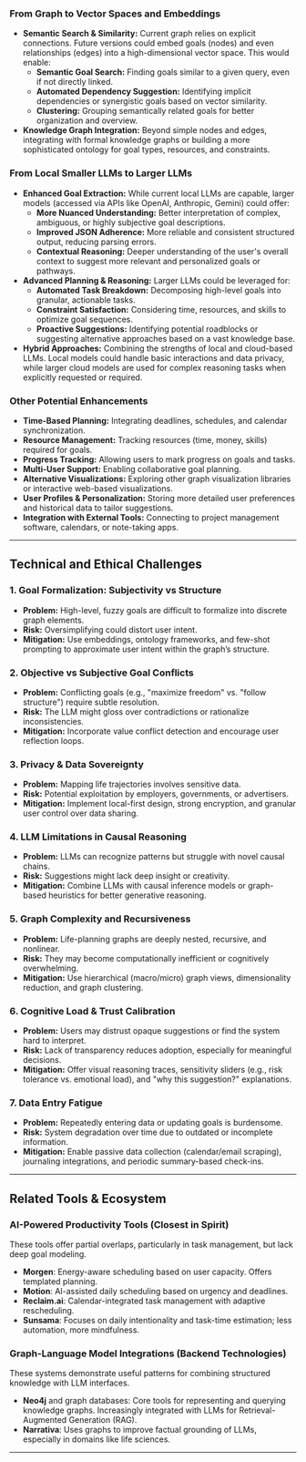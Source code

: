 ### From Graph to Vector Spaces and Embeddings

*   **Semantic Search & Similarity:** Current graph relies on explicit connections. Future versions could embed goals (nodes) and even relationships (edges) into a high-dimensional vector space. This would enable:
    *   **Semantic Goal Search:** Finding goals similar to a given query, even if not directly linked.
    *   **Automated Dependency Suggestion:** Identifying implicit dependencies or synergistic goals based on vector similarity.
    *   **Clustering:** Grouping semantically related goals for better organization and overview.
*   **Knowledge Graph Integration:** Beyond simple nodes and edges, integrating with formal knowledge graphs or building a more sophisticated ontology for goal types, resources, and constraints.

### From Local Smaller LLMs to Larger LLMs

*   **Enhanced Goal Extraction:** While current local LLMs are capable, larger models (accessed via APIs like OpenAI, Anthropic, Gemini) could offer:
    *   **More Nuanced Understanding:** Better interpretation of complex, ambiguous, or highly subjective goal descriptions.
    *   **Improved JSON Adherence:** More reliable and consistent structured output, reducing parsing errors.
    *   **Contextual Reasoning:** Deeper understanding of the user's overall context to suggest more relevant and personalized goals or pathways.
*   **Advanced Planning & Reasoning:** Larger LLMs could be leveraged for:
    *   **Automated Task Breakdown:** Decomposing high-level goals into granular, actionable tasks.
    *   **Constraint Satisfaction:** Considering time, resources, and skills to optimize goal sequences.
    *   **Proactive Suggestions:** Identifying potential roadblocks or suggesting alternative approaches based on a vast knowledge base.
*   **Hybrid Approaches:** Combining the strengths of local and cloud-based LLMs. Local models could handle basic interactions and data privacy, while larger cloud models are used for complex reasoning tasks when explicitly requested or required.

### Other Potential Enhancements

*   **Time-Based Planning:** Integrating deadlines, schedules, and calendar synchronization.
*   **Resource Management:** Tracking resources (time, money, skills) required for goals.
*   **Progress Tracking:** Allowing users to mark progress on goals and tasks.
*   **Multi-User Support:** Enabling collaborative goal planning.
*   **Alternative Visualizations:** Exploring other graph visualization libraries or interactive web-based visualizations.
*   **User Profiles & Personalization:** Storing more detailed user preferences and historical data to tailor suggestions.
*   **Integration with External Tools:** Connecting to project management software, calendars, or note-taking apps.

---

## Technical and Ethical Challenges

### 1. Goal Formalization: Subjectivity vs Structure

* **Problem:** High-level, fuzzy goals are difficult to formalize into discrete graph elements.
* **Risk:** Oversimplifying could distort user intent.
* **Mitigation:** Use embeddings, ontology frameworks, and few-shot prompting to approximate user intent within the graph’s structure.

### 2. Objective vs Subjective Goal Conflicts

* **Problem:** Conflicting goals (e.g., "maximize freedom" vs. "follow structure") require subtle resolution.
* **Risk:** The LLM might gloss over contradictions or rationalize inconsistencies.
* **Mitigation:** Incorporate value conflict detection and encourage user reflection loops.

### 3. Privacy & Data Sovereignty

* **Problem:** Mapping life trajectories involves sensitive data.
* **Risk:** Potential exploitation by employers, governments, or advertisers.
* **Mitigation:** Implement local-first design, strong encryption, and granular user control over data sharing.

### 4. LLM Limitations in Causal Reasoning

* **Problem:** LLMs can recognize patterns but struggle with novel causal chains.
* **Risk:** Suggestions might lack deep insight or creativity.
* **Mitigation:** Combine LLMs with causal inference models or graph-based heuristics for better generative reasoning.

### 5. Graph Complexity and Recursiveness

* **Problem:** Life-planning graphs are deeply nested, recursive, and nonlinear.
* **Risk:** They may become computationally inefficient or cognitively overwhelming.
* **Mitigation:** Use hierarchical (macro/micro) graph views, dimensionality reduction, and graph clustering.

### 6. Cognitive Load & Trust Calibration

* **Problem:** Users may distrust opaque suggestions or find the system hard to interpret.
* **Risk:** Lack of transparency reduces adoption, especially for meaningful decisions.
* **Mitigation:** Offer visual reasoning traces, sensitivity sliders (e.g., risk tolerance vs. emotional load), and "why this suggestion?" explanations.

### 7. Data Entry Fatigue

* **Problem:** Repeatedly entering data or updating goals is burdensome.
* **Risk:** System degradation over time due to outdated or incomplete information.
* **Mitigation:** Enable passive data collection (calendar/email scraping), journaling integrations, and periodic summary-based check-ins.

---

## Related Tools & Ecosystem

### AI-Powered Productivity Tools (Closest in Spirit)

These tools offer partial overlaps, particularly in task management, but lack deep goal modeling.

* **Morgen**: Energy-aware scheduling based on user capacity. Offers templated planning.
* **Motion**: AI-assisted daily scheduling based on urgency and deadlines.
* **Reclaim.ai**: Calendar-integrated task management with adaptive rescheduling.
* **Sunsama**: Focuses on daily intentionality and task-time estimation; less automation, more mindfulness.

### Graph-Language Model Integrations (Backend Technologies)

These systems demonstrate useful patterns for combining structured knowledge with LLM interfaces.

* **Neo4j** and graph databases: Core tools for representing and querying knowledge graphs. Increasingly integrated with LLMs for Retrieval-Augmented Generation (RAG).
* **Narrativa**: Uses graphs to improve factual grounding of LLMs, especially in domains like life sciences.

---